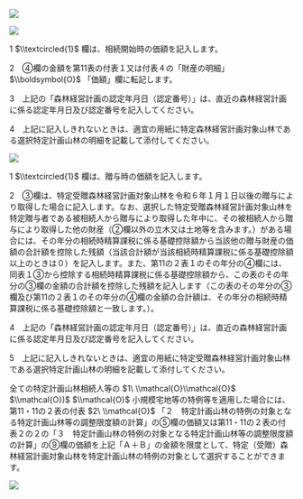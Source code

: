 ![](https://www.nta.go.jp/tmp/4d5a3876-4a04-495b-90b1-6a4d6d3289ca/images/dc2d08d17abf82862b66ae00eb8f93ca8ae96670f4f79939aca5447a3903cb61.jpg)

![](https://www.nta.go.jp/tmp/4d5a3876-4a04-495b-90b1-6a4d6d3289ca/images/f25aa2fc2610efb8867ed1f521ff874e50e58c2061f4d5c8b4b7657579d41a7b.jpg)

1 $\\textcircled{1}$ 欄は、相続開始時の価額を記入します。

2　④欄の金額を第11表の付表１又は付表４の「財産の明細」 $\\boldsymbol{O}$ 「価額」欄に転記します。

3　上記の「森林経営計画の認定年月日（認定番号）」は、直近の森林経営計画に係る認定年月日及び認定番号を記入してください。

4　上記に記入しきれないときは、適宜の用紙に特定森林経営計画対象山林である選択特定計画山林の明細を記載して添付してください。

![](https://www.nta.go.jp/tmp/4d5a3876-4a04-495b-90b1-6a4d6d3289ca/images/3998c66eebeecfc6874af1bb5ae696cf85fbafef3376be36403eea23b7525d37.jpg)

1 $\\textcircled{1}$ 欄は、贈与時の価額を記入します。

2　③欄は、特定受贈森林経営計画対象山林を令和６年１月１日以後の贈与により取得した場合に記入します。なお、選択した特定受贈森林経営計画対象山林を特定贈与者である被相続人から贈与により取得した年中に、その被相続人から贈与により取得した他の財産（②欄以外の立木又は土地等を含みます。）がある場合には、その年分の相続時精算課税に係る基礎控除額から当該他の贈与財産の価額の合計額を控除した残額（当該合計額が当該相続時精算課税に係る基礎控除額以上のときは０）を記入します。また、第11の２表１のその年分の④欄には、同表１③から控除する相続時精算課税に係る基礎控除額から、この表のその年分の③欄の金額の合計額を控除した残額を記入します（この表のその年分の③欄及び第11の２表１のその年分の④欄の金額の合計額は、その年分の相続時精算課税に係る基礎控除額と一致します。）。

4　上記の「森林経営計画の認定年月日（認定番号）」は、直近の森林経営計画に係る認定年月日及び認定番号を記入してください。

5　上記に記入しきれないときは、適宜の用紙に特定受贈森林経営計画対象山林である選択特定計画山林の明細を記載して添付してください。

全ての特定計画山林相続人等の $1\ \\mathcal{O}\\mathcal{O}$ $\\mathcal{O})$ $\\mathcal{O}$ 小規模宅地等の特例等を適用した場合には、第11・11の２表の付表 $2\ \\mathcal{O}$ 「２　特定計画山林の特例の対象となる特定計画山林等の調整限度額の計算」の⑤欄の価額又は第11・11の２表の付表２の２の「３　特定計画山林の特例の対象となる特定計画山林等の調整限度額の計算」の⑨欄の価額を上記「Ａ＋Ｂ」の金額を限度として、特定（受贈）森林経営計画対象山林を特定計画山林の特例の対象として選択することができます。

![](https://www.nta.go.jp/tmp/4d5a3876-4a04-495b-90b1-6a4d6d3289ca/images/96a2a7855a533ec97187bd16ef622c9cd94f8b50070bcd248f99c8c2ba6ecf6c.jpg)